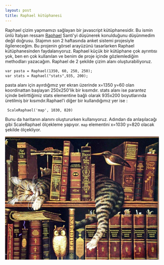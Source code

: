 ```yaml
---
layout: post
title: Raphael kütüphanesi
---
```

   Raphael çizim yapmamızı sağlayan bir javascript kütüphanesidir. Bu ismin ünlü İtalyan ressam [Raphael](http://tr.wikipedia.org/wiki/Raffaello_Santi) Santi'yi düşünerek konulduğunu düşünmedim değil doğrusu.
   Stajımın son 2 haftasında anket sistemi projesiyle ilgileneceğim. Bu projenin görsel arayüzünü tasarlarken Raphael kütüphanesinden faydalanıyoruz. Raphael küçük bir kütüphane çok ayrıntısı yok, ben en çok kullanılan ve benim de proje içinde gözlemlediğim methodları yazacağım. 
   Raphael de 2 şekilde çizim alanı oluşturabiliyoruz.  

	var pasta = Raphael(1350, 60, 250, 250);  
	var stats = Raphael("stats",935, 200);  

   pasta alanı için ayırdığımız yer ekran üzerinde x=1350 y=60 olan koordinattan başlayan 250x250'lik bir kısımdır. stats alanı ise parantez içinde belirttiğimiz stats elementine bağlı olarak 935x200 boyutlarında üretilmiş bir kısımdır.Raphael'i diğer bir kullandığımız yer ise :  

	 ScaleRaphael('map', 1030, 820)  
   Bunu da haritanın alanını oluştururken kullanıyoruz. Adından da anlaşılacağı gibi ScaleRaphael ölçekleme yapıyor. `map` elementini x=1030 y=820 olacak şekilde ölçekliyor.

![library](https://github.com/Seylul/seylul.github.com/raw/master/chrome/books.png)  
